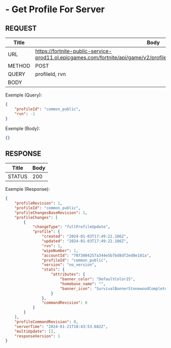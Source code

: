 # - Get Profile For Server

## REQUEST
| Title           | Body                                                                                                                           |         
| --------------- | ------------------------------------------------------------------------------------------------------------------------------ |
| URL             | https://fortnite-public-service-prod11.ol.epicgames.com/fortnite/api/game/v2/profile/:account_id/dedicated_server/QueryProfile |
| METHOD          | POST                                                                                                                           |
| QUERY           | profileId, rvn                                                                                                                 |
| BODY            |                                                                                                                                |

Exemple (Query):
```json
{
    "profileId": "common_public",
    "rvn": -1
}
```

Exemple (Body):
```json
{}
```

## RESPONSE
| Title           | Body                                                                                                                           |         
| --------------- | ------------------------------------------------------------------------------------------------------------------------------ |
| STATUS          | 200                                                                                                                            |

Exemple (Response):
```json
{
    "profileRevision": 1,
    "profileId": "common_public",
    "profileChangesBaseRevision": 1,
    "profileChanges": [
        {
            "changeType": "fullProfileUpdate",
            "profile": {
                "created": "2024-01-03T17:49:22.186Z",
                "updated": "2024-01-03T17:49:22.186Z",
                "rvn": 1,
                "wipeNumber": 1,
                "accountId": "7073004257a344e5b7bd8df2ed8e101a",
                "profileId": "common_public",
                "version": "no_version",
                "stats": {
                    "attributes": {
                        "banner_color": "DefaultColor15",
                        "homebase_name": "",
                        "banner_icon": "SurvivalBannerStonewoodComplete"
                    }
                },
                "commandRevision": 0
            }
        }
    ],
    "profileCommandRevision": 0,
    "serverTime": "2024-01-21T18:43:53.682Z",
    "multiUpdate": [],
    "responseVersion": 1
}
```